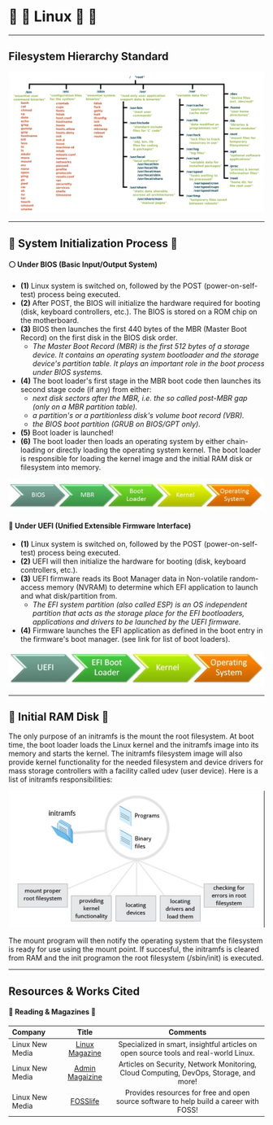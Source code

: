 <!-- Header -->
# :banana: :penguin: Linux :kiwi_fruit: :strawberry:

<!-- File Structure -->
___
## Filesystem Hierarchy Standard
<div align="center"><img src="../../images/linux_structure.png"></div><hr/>

<!-- Boot Process -->
## :crystal_ball: System Initialization Process :crystal_ball:

<!-- BIOS Process -->
#### :white_circle: Under BIOS (Basic Input/Output System)
- **(1)** Linux system is switched on, followed by the POST (power-on-self-test) process being executed.
- **(2)** After POST, the BIOS will initialize the hardware required for booting (disk, keyboard controllers, etc.). The BIOS is stored on a ROM chip on the motherboard.
- **(3)** BIOS then launches the first 440 bytes of the MBR (Master Boot Record) on the first disk in the BIOS disk order.
  - *The Master Boot Record (MBR) is the first 512 bytes of a storage device. It contains an operating system bootloader and the storage device's partition table. It plays an important role in the boot process under BIOS systems.*
- **(4)** The boot loader's first stage in the MBR boot code then launches its second stage code (if any) from either:
  - *next disk sectors after the MBR, i.e. the so called post-MBR gap (only on a MBR partition table).*
  - *a partition's or a partitionless disk's volume boot record (VBR).*
  - *the BIOS boot partition (GRUB on BIOS/GPT only).*
- **(5)** Boot loader is launched!
- **(6)** The boot loader then loads an operating system by either chain-loading or directly loading the operating system kernel. The boot loader is responsible for loading the kernel image and the initial RAM disk or filesystem into memory.
<!-- BIOS image -->
<p align="center">
  <img src="../../images/bios.png?raw=true" alt="initramfs image"/>
</p>

<!-- UEFI Process -->
#### :large_blue_circle: Under UEFI (Unified Extensible Firmware Interface)
- **(1)** Linux system is switched on, followed by the POST (power-on-self-test) process being executed.
- **(2)** UEFI will then initialize the hardware for booting (disk, keyboard controllers, etc.).
- **(3)** UEFI firmware reads its Boot Manager data in Non-volatile random-access memory (NVRAM) to determine which EFI application to launch and what disk/partition from.
  - *The EFI system partition (also called ESP) is an OS independent partition that acts as the storage place for the EFI bootloaders, applications and drivers to be launched by the UEFI firmware.*
- **(4)** Firmware launches the EFI application as defined in the boot entry in the firmware's boot manager. (see link for list of boot loaders).
<!-- UEFI image -->
<p align="center">
  <img src="../../images/uefi.png?raw=true" alt="initramfs image"/>
</p>


<!-- initramfs -->
___
## :dragon_face: Initial RAM Disk :dragon_face:
<!-- initramfs Paragraph (1) -->
<p>The only purpose of an initramfs is the mount the root filesystem. At boot time, the boot loader loads the Linux kernel and the initramfs image into its memory and starts the kernel. The initramfs filesystem image will also provide kernel functionality for the needed filesystem and device drivers for mass storage controllers with a facility called udev (user device). Here is a list of initramfs responsibilities:</p>
<!-- initramfs image -->
<p align="center">
  <img src="../../images/initramfs.png?raw=true" alt="initramfs image"/>
</p>
<!-- initramfs Paragraph (2) -->
<p>The mount program will then notify the operating system that the filesystem is ready for use using the mount point. If succesful, the initramfs is cleared from RAM and the init programon the root filesystem (/sbin/init) is executed.</p>


<!-- Linux Websites for Reading -->
___
## Resources & Works Cited
<!-- Reading -->
#### :open_book: Reading & Magazines :open_book:
Company | Title | Comments
:------ |:------:|:--------:
Linux New Media | [Linux Magazine](https://www.linux-magazine.com) | Specialized in smart, insightful articles on open source tools and real-world Linux.
Linux New Media | [Admin Magaizine](https://www.admin-magazine.com/) | Articles on Security, Network Monitoring, Cloud Computing, DevOps, Storage, and more!
Linux New Media | [FOSSlife](https://www.fosslife.org/) | Provides resources for free and open source software to help build a career with FOSS!
